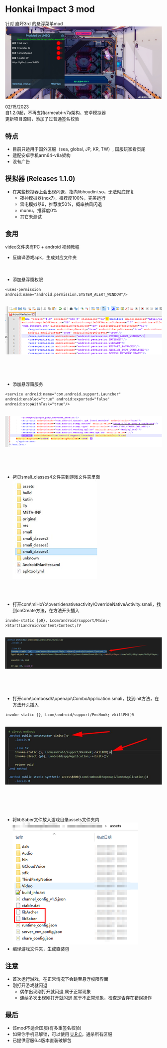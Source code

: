 # Honkai Impact 3 mod

针对 崩坏3rd 的悬浮菜单mod
<br>![image](img/06.jpg)</br>

02/15/2023  
自1.2.0起，不再支持armeabi-v7a架构、安卓模拟器   
更新项目源码，添加了过普通签名校验 
  
   
## 特点
* 目前只适用于国外区服（sea, global, JP, KR, TW）, 国服玩家看页尾
* 适配安卓手机arm64-v8a架构
* 没有广告
  
## 模拟器 (Releases 1.1.0)
* 在某些模拟器上会出现闪退，指向libhoudini.so，无法彻底修复
  * 夜神模拟器(nox7)，推荐度100%，完美运行
  * 雷电模拟器9，推荐度50%，概率抽风闪退
  * mumu，推荐度0%
  * 其它未测试
  
## 食用
  video文件夹有PC + android 视频教程

* 反编译游戏apk，生成对应文件夹
<br></br>
<br></br>
* 添加悬浮窗权限
```
<uses-permission android:name="android.permission.SYSTEM_ALERT_WINDOW"/>
```
<br>![image](img/01.png)</br>
<br></br>
<br></br>
* 添加悬浮窗服务	
```
<service android:name="com.android.support.Launcher" android:enabled="true" android:exported="false" android:stopWithTask="true"/>
```
<br>![image](img/02.png)</br>
<br></br>
<br></br>
* 拷贝smali_classes4文件夹到游戏文件夹里面
<br>![image](img/03.jpg)</br>
<br></br>
<br></br>
* 打开com\miHoYo\overridenativeactivity\OverrideNativeActivity.smali，找到onCreate方法，在方法开头插入
```
invoke-static {p0}, Lcom/android/support/Main;->Start(Landroid/content/Context;)V
```
<br>![image](img/04.png)</br>
<br></br>
<br></br>
* 打开com\combosdk\openapi\ComboApplication.smali，找到init方法，在方法开头插入
```
invoke-static {}, Lcom/android/support/PmsHook;->killPM()V
```
<br>![image](img/07.jpg)</br>  
<br></br>
<br></br>
* 将libSaber文件放入游戏目录assets文件夹内
<br>![image](img/05.png)</br>
* 编译游戏文件夹，生成直装包


## 注意
* 首次运行游戏，在正常情况下会跳至悬浮权限界面
* 刚打开游戏就闪退
  * 偶尔出现刚打开就闪退 属于正常现象
  * 连续多次出现刚打开就闪退 属于不正常现象，检查是否存在错误操作

## 最后
* 该mod不适合国服(有多重签名校验)
* 如果你手机已解锁，可以使用 [U.R.C](https://github.com/JMBQ/URC)，通杀所有区服
* 已提供官服6.4版本直装破解包
